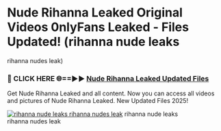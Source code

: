 # Nude Rihanna Leaked Original Videos 0nlyFans Leaked - Files Updated! (rihanna nude leaks<br>
rihanna nudes leak)

<h3>🔴 CLICK HERE 🌐==►► <a href="https://tinyurl.com/2p9ay9w9" rel="nofollow">Nude Rihanna Leaked Updated Files</a></h3>

Get Nude Rihanna Leaked and all content. Now you can access all videos and pictures of Nude Rihanna Leaked. New Updated Files 2025!

[![rihanna nude leaks<br>
rihanna nudes leak](https://i.imgur.com/KQgVmj3.gif)](https://tinyurl.com/2p9ay9w9)
rihanna nude leaks<br>
rihanna nudes leak
